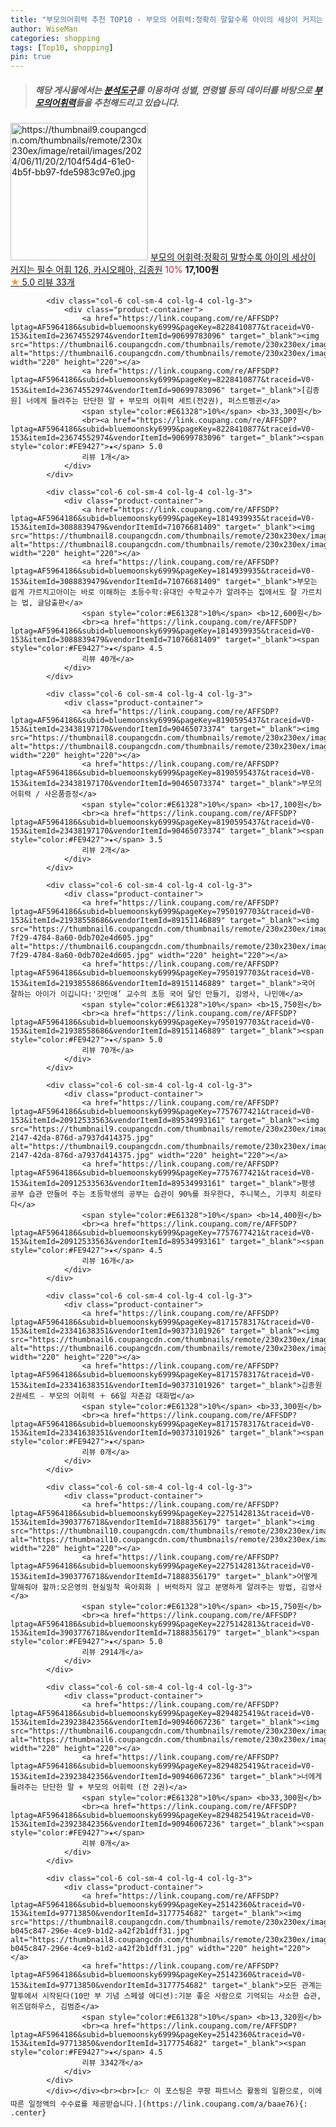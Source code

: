 ```yaml
---
title: "부모의어휘력 추천 TOP10 - 부모의 어휘력:정확히 말할수록 아이의 세상이 커지는 필수 어휘 126, 카시오페아, 김종원"
author: WiseMan
categories: shopping
tags: [Top10, shopping]
pin: true
---
```


> ##### 해당 게시물에서는 [**분석도구**](https://itemscout.io/)를 이용하여 **성별**, **연령별** 등의 데이터를 바탕으로 [**부모의어휘력**](https://link.coupang.com/a/baae76)들을 추천해드리고 있습니다.
<div class="container"><div class="row">
            <div class="col-6 col-sm-4 col-lg-4 col-lg-3">
                <div class="product-container">
                    <a href="https://link.coupang.com/re/AFFSDP?lptag=AF5964186&subid=bluemoonsky6999&pageKey=8156840066&traceid=V0-153&itemId=23240265677&vendorItemId=90289724626" target="_blank"><img src="https://thumbnail9.coupangcdn.com/thumbnails/remote/230x230ex/image/retail/images/2024/06/11/20/2/104f54d4-61e0-4b5f-bb97-fde5983c97e0.jpg" alt="https://thumbnail9.coupangcdn.com/thumbnails/remote/230x230ex/image/retail/images/2024/06/11/20/2/104f54d4-61e0-4b5f-bb97-fde5983c97e0.jpg" width="220" height="220"></a>
                    <a href="https://link.coupang.com/re/AFFSDP?lptag=AF5964186&subid=bluemoonsky6999&pageKey=8156840066&traceid=V0-153&itemId=23240265677&vendorItemId=90289724626" target="_blank">부모의 어휘력:정확히 말할수록 아이의 세상이 커지는 필수 어휘 126, 카시오페아, 김종원</a>
                    <span style="color:#E61328">10%</span> <b>17,100원</b>
                    <br><a href="https://link.coupang.com/re/AFFSDP?lptag=AF5964186&subid=bluemoonsky6999&pageKey=8156840066&traceid=V0-153&itemId=23240265677&vendorItemId=90289724626" target="_blank"><span style="color:#FE9427">★</span> 5.0
                    리뷰 33개</a>
                </div>
            </div>
            
            <div class="col-6 col-sm-4 col-lg-4 col-lg-3">
                <div class="product-container">
                    <a href="https://link.coupang.com/re/AFFSDP?lptag=AF5964186&subid=bluemoonsky6999&pageKey=8228410877&traceid=V0-153&itemId=23674552974&vendorItemId=90699783096" target="_blank"><img src="https://thumbnail6.coupangcdn.com/thumbnails/remote/230x230ex/image/vendor_inventory/4943/80a4ca88172a4918ff4dac8add8cd2b4c5216f1c8ac2884739f08332544f.jpg" alt="https://thumbnail6.coupangcdn.com/thumbnails/remote/230x230ex/image/vendor_inventory/4943/80a4ca88172a4918ff4dac8add8cd2b4c5216f1c8ac2884739f08332544f.jpg" width="220" height="220"></a>
                    <a href="https://link.coupang.com/re/AFFSDP?lptag=AF5964186&subid=bluemoonsky6999&pageKey=8228410877&traceid=V0-153&itemId=23674552974&vendorItemId=90699783096" target="_blank">[김종원] 너에게 들려주는 단단한 말 + 부모의 어휘력 세트(전2권), 퍼스트펭귄</a>
                    <span style="color:#E61328">10%</span> <b>33,300원</b>
                    <br><a href="https://link.coupang.com/re/AFFSDP?lptag=AF5964186&subid=bluemoonsky6999&pageKey=8228410877&traceid=V0-153&itemId=23674552974&vendorItemId=90699783096" target="_blank"><span style="color:#FE9427">★</span> 5.0
                    리뷰 1개</a>
                </div>
            </div>
            
            <div class="col-6 col-sm-4 col-lg-4 col-lg-3">
                <div class="product-container">
                    <a href="https://link.coupang.com/re/AFFSDP?lptag=AF5964186&subid=bluemoonsky6999&pageKey=1814939935&traceid=V0-153&itemId=3088839479&vendorItemId=71076681409" target="_blank"><img src="https://thumbnail8.coupangcdn.com/thumbnails/remote/230x230ex/image/vendor_inventory/a598/1882c0fba13ea12414c9564d80b01e4db8f1a1c84345efe2e98e5cc12fa3.jpg" alt="https://thumbnail8.coupangcdn.com/thumbnails/remote/230x230ex/image/vendor_inventory/a598/1882c0fba13ea12414c9564d80b01e4db8f1a1c84345efe2e98e5cc12fa3.jpg" width="220" height="220"></a>
                    <a href="https://link.coupang.com/re/AFFSDP?lptag=AF5964186&subid=bluemoonsky6999&pageKey=1814939935&traceid=V0-153&itemId=3088839479&vendorItemId=71076681409" target="_blank">부모는 쉽게 가르치고아이는 바로 이해하는 초등수학:유대인 수학교수가 알려주는 집에서도 잘 가르치는 법, 글담출판</a>
                    <span style="color:#E61328">10%</span> <b>12,600원</b>
                    <br><a href="https://link.coupang.com/re/AFFSDP?lptag=AF5964186&subid=bluemoonsky6999&pageKey=1814939935&traceid=V0-153&itemId=3088839479&vendorItemId=71076681409" target="_blank"><span style="color:#FE9427">★</span> 4.5
                    리뷰 40개</a>
                </div>
            </div>
            
            <div class="col-6 col-sm-4 col-lg-4 col-lg-3">
                <div class="product-container">
                    <a href="https://link.coupang.com/re/AFFSDP?lptag=AF5964186&subid=bluemoonsky6999&pageKey=8190595437&traceid=V0-153&itemId=23438197170&vendorItemId=90465073374" target="_blank"><img src="https://thumbnail8.coupangcdn.com/thumbnails/remote/230x230ex/image/vendor_inventory/9efe/85ca9a9633bfa2fa33d7e5c06894504bf757f49694363c70bd181164305e.jpg" alt="https://thumbnail8.coupangcdn.com/thumbnails/remote/230x230ex/image/vendor_inventory/9efe/85ca9a9633bfa2fa33d7e5c06894504bf757f49694363c70bd181164305e.jpg" width="220" height="220"></a>
                    <a href="https://link.coupang.com/re/AFFSDP?lptag=AF5964186&subid=bluemoonsky6999&pageKey=8190595437&traceid=V0-153&itemId=23438197170&vendorItemId=90465073374" target="_blank">부모의 어휘력 / 사은품증정</a>
                    <span style="color:#E61328">10%</span> <b>17,100원</b>
                    <br><a href="https://link.coupang.com/re/AFFSDP?lptag=AF5964186&subid=bluemoonsky6999&pageKey=8190595437&traceid=V0-153&itemId=23438197170&vendorItemId=90465073374" target="_blank"><span style="color:#FE9427">★</span> 3.5
                    리뷰 2개</a>
                </div>
            </div>
            
            <div class="col-6 col-sm-4 col-lg-4 col-lg-3">
                <div class="product-container">
                    <a href="https://link.coupang.com/re/AFFSDP?lptag=AF5964186&subid=bluemoonsky6999&pageKey=7950197703&traceid=V0-153&itemId=21938558686&vendorItemId=89151146889" target="_blank"><img src="https://thumbnail6.coupangcdn.com/thumbnails/remote/230x230ex/image/retail/images/2024/03/21/10/9/6f8f18f3-7f29-4784-8a60-0db702e4d605.jpg" alt="https://thumbnail6.coupangcdn.com/thumbnails/remote/230x230ex/image/retail/images/2024/03/21/10/9/6f8f18f3-7f29-4784-8a60-0db702e4d605.jpg" width="220" height="220"></a>
                    <a href="https://link.coupang.com/re/AFFSDP?lptag=AF5964186&subid=bluemoonsky6999&pageKey=7950197703&traceid=V0-153&itemId=21938558686&vendorItemId=89151146889" target="_blank">국어 잘하는 아이가 이깁니다:'갓민애’ 교수의 초등 국어 달인 만들기, 김영사, 나민애</a>
                    <span style="color:#E61328">10%</span> <b>15,750원</b>
                    <br><a href="https://link.coupang.com/re/AFFSDP?lptag=AF5964186&subid=bluemoonsky6999&pageKey=7950197703&traceid=V0-153&itemId=21938558686&vendorItemId=89151146889" target="_blank"><span style="color:#FE9427">★</span> 5.0
                    리뷰 70개</a>
                </div>
            </div>
            
            <div class="col-6 col-sm-4 col-lg-4 col-lg-3">
                <div class="product-container">
                    <a href="https://link.coupang.com/re/AFFSDP?lptag=AF5964186&subid=bluemoonsky6999&pageKey=7757677421&traceid=V0-153&itemId=20912533563&vendorItemId=89534993161" target="_blank"><img src="https://thumbnail9.coupangcdn.com/thumbnails/remote/230x230ex/image/retail/images/2024/04/17/17/6/8ab9186a-2147-42da-876d-a7937d414375.jpg" alt="https://thumbnail9.coupangcdn.com/thumbnails/remote/230x230ex/image/retail/images/2024/04/17/17/6/8ab9186a-2147-42da-876d-a7937d414375.jpg" width="220" height="220"></a>
                    <a href="https://link.coupang.com/re/AFFSDP?lptag=AF5964186&subid=bluemoonsky6999&pageKey=7757677421&traceid=V0-153&itemId=20912533563&vendorItemId=89534993161" target="_blank">평생 공부 습관 만들어 주는 초등학생의 공부는 습관이 90%를 좌우한다, 주니북스, 기쿠치 히로타다</a>
                    <span style="color:#E61328">10%</span> <b>14,400원</b>
                    <br><a href="https://link.coupang.com/re/AFFSDP?lptag=AF5964186&subid=bluemoonsky6999&pageKey=7757677421&traceid=V0-153&itemId=20912533563&vendorItemId=89534993161" target="_blank"><span style="color:#FE9427">★</span> 4.5
                    리뷰 16개</a>
                </div>
            </div>
            
            <div class="col-6 col-sm-4 col-lg-4 col-lg-3">
                <div class="product-container">
                    <a href="https://link.coupang.com/re/AFFSDP?lptag=AF5964186&subid=bluemoonsky6999&pageKey=8171578317&traceid=V0-153&itemId=23341638351&vendorItemId=90373101926" target="_blank"><img src="https://thumbnail6.coupangcdn.com/thumbnails/remote/230x230ex/image/vendor_inventory/81d7/57d42ea784c5b33b1f929e6921f84e774ba77c98107a07e45ebf2b312d19.jpg" alt="https://thumbnail6.coupangcdn.com/thumbnails/remote/230x230ex/image/vendor_inventory/81d7/57d42ea784c5b33b1f929e6921f84e774ba77c98107a07e45ebf2b312d19.jpg" width="220" height="220"></a>
                    <a href="https://link.coupang.com/re/AFFSDP?lptag=AF5964186&subid=bluemoonsky6999&pageKey=8171578317&traceid=V0-153&itemId=23341638351&vendorItemId=90373101926" target="_blank">김종원 2권세트 - 부모의 어휘력 ＋ 66일 자존감 대화법</a>
                    <span style="color:#E61328">10%</span> <b>33,300원</b>
                    <br><a href="https://link.coupang.com/re/AFFSDP?lptag=AF5964186&subid=bluemoonsky6999&pageKey=8171578317&traceid=V0-153&itemId=23341638351&vendorItemId=90373101926" target="_blank"><span style="color:#FE9427">★</span> 
                    리뷰 0개</a>
                </div>
            </div>
            
            <div class="col-6 col-sm-4 col-lg-4 col-lg-3">
                <div class="product-container">
                    <a href="https://link.coupang.com/re/AFFSDP?lptag=AF5964186&subid=bluemoonsky6999&pageKey=2275142813&traceid=V0-153&itemId=3903776718&vendorItemId=71888356179" target="_blank"><img src="https://thumbnail10.coupangcdn.com/thumbnails/remote/230x230ex/image/vendor_inventory/17f6/453a8f332d1c9306bfee22fd58137e08da7851360571a69a4e374e8d37c7.jpg" alt="https://thumbnail10.coupangcdn.com/thumbnails/remote/230x230ex/image/vendor_inventory/17f6/453a8f332d1c9306bfee22fd58137e08da7851360571a69a4e374e8d37c7.jpg" width="220" height="220"></a>
                    <a href="https://link.coupang.com/re/AFFSDP?lptag=AF5964186&subid=bluemoonsky6999&pageKey=2275142813&traceid=V0-153&itemId=3903776718&vendorItemId=71888356179" target="_blank">어떻게 말해줘야 할까:오은영의 현실밀착 육아회화 | 버럭하지 않고 분명하게 알려주는 방법, 김영사</a>
                    <span style="color:#E61328">10%</span> <b>15,750원</b>
                    <br><a href="https://link.coupang.com/re/AFFSDP?lptag=AF5964186&subid=bluemoonsky6999&pageKey=2275142813&traceid=V0-153&itemId=3903776718&vendorItemId=71888356179" target="_blank"><span style="color:#FE9427">★</span> 5.0
                    리뷰 2914개</a>
                </div>
            </div>
            
            <div class="col-6 col-sm-4 col-lg-4 col-lg-3">
                <div class="product-container">
                    <a href="https://link.coupang.com/re/AFFSDP?lptag=AF5964186&subid=bluemoonsky6999&pageKey=8294825419&traceid=V0-153&itemId=23923842356&vendorItemId=90946067236" target="_blank"><img src="https://thumbnail6.coupangcdn.com/thumbnails/remote/230x230ex/image/vendor_inventory/05ad/1f20e22eea07d95b6de29195c7e8b702123f756426f06247c53fe3fa42c0.png" alt="https://thumbnail6.coupangcdn.com/thumbnails/remote/230x230ex/image/vendor_inventory/05ad/1f20e22eea07d95b6de29195c7e8b702123f756426f06247c53fe3fa42c0.png" width="220" height="220"></a>
                    <a href="https://link.coupang.com/re/AFFSDP?lptag=AF5964186&subid=bluemoonsky6999&pageKey=8294825419&traceid=V0-153&itemId=23923842356&vendorItemId=90946067236" target="_blank">너에게 들려주는 단단한 말 + 부모의 어휘력 (전 2권)</a>
                    <span style="color:#E61328">10%</span> <b>33,300원</b>
                    <br><a href="https://link.coupang.com/re/AFFSDP?lptag=AF5964186&subid=bluemoonsky6999&pageKey=8294825419&traceid=V0-153&itemId=23923842356&vendorItemId=90946067236" target="_blank"><span style="color:#FE9427">★</span> 
                    리뷰 0개</a>
                </div>
            </div>
            
            <div class="col-6 col-sm-4 col-lg-4 col-lg-3">
                <div class="product-container">
                    <a href="https://link.coupang.com/re/AFFSDP?lptag=AF5964186&subid=bluemoonsky6999&pageKey=25142360&traceid=V0-153&itemId=97713850&vendorItemId=3177754682" target="_blank"><img src="https://thumbnail8.coupangcdn.com/thumbnails/remote/230x230ex/image/retail/images/250756095397853-b045c847-296e-4ce9-b1d2-a42f2b1dff31.jpg" alt="https://thumbnail8.coupangcdn.com/thumbnails/remote/230x230ex/image/retail/images/250756095397853-b045c847-296e-4ce9-b1d2-a42f2b1dff31.jpg" width="220" height="220"></a>
                    <a href="https://link.coupang.com/re/AFFSDP?lptag=AF5964186&subid=bluemoonsky6999&pageKey=25142360&traceid=V0-153&itemId=97713850&vendorItemId=3177754682" target="_blank">모든 관계는 말투에서 시작된다(10만 부 기념 스페셜 에디션):기분 좋은 사람으로 기억되는 사소한 습관, 위즈덤하우스, 김범준</a>
                    <span style="color:#E61328">10%</span> <b>13,320원</b>
                    <br><a href="https://link.coupang.com/re/AFFSDP?lptag=AF5964186&subid=bluemoonsky6999&pageKey=25142360&traceid=V0-153&itemId=97713850&vendorItemId=3177754682" target="_blank"><span style="color:#FE9427">★</span> 4.5
                    리뷰 3342개</a>
                </div>
            </div>
            </div></div><br><br>[👉 이 포스팅은 쿠팡 파트너스 활동의 일환으로, 이에 따른 일정액의 수수료를 제공받습니다.](https://link.coupang.com/a/baae76){: .center}